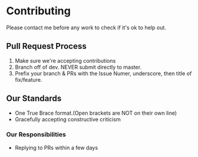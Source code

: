 # Contributing

Please contact me before any work to check if it's ok to help out.  


## Pull Request Process
1. Make sure we're accepting contributions
2. Branch off of dev. NEVER submit directly to master.
3. Prefix your branch & PRs with the Issue Numer, underscore, then title of fix/feature.


## Our Standards
* One True Brace format.(Open brackets are NOT on their own line)
* Gracefully accepting constructive criticism


### Our Responsibilities
* Replying to PRs within a few days
